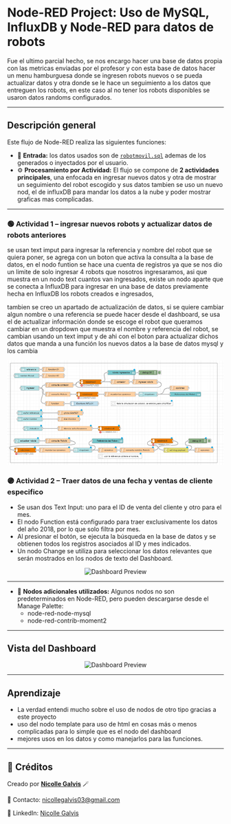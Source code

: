 # Node-RED Project: Uso de MySQL, InfluxDB y Node-RED para datos de robots

Fue el ultimo parcial hecho, se nos encargo hacer una base de datos propia con las metricas enviadas por el profesor y con esta base de datos hacer un menu hamburguesa donde se ingresen robots nuevos o se pueda actualizar datos y otra donde se le hace un seguimiento a los datos que entreguen los robots, en este caso al no tener los robots disponibles se usaron datos randoms configurados.

---
## Descripción general

Este flujo de Node-RED realiza las siguientes funciones:
- 📡 **Entrada:** los datos usados son de [`robotmovil.sql`](./robotmovil.sql) ademas de los generados o inyectados por el usuario. 
- ⚙️ **Procesamiento por Actividad:** El flujo se compone de **2 actividades principales**, una enfocada en ingresar nuevos datos y otra de mostrar un seguimiento del robot escogido y sus datos tambien se uso un nuevo nod, el de influxDB para mandar los datos a la nube y poder mostrar graficas mas complicadas.
  
---
  ### 🟢 Actividad 1 – ingresar nuevos robots y actualizar datos de robots anteriores
  se usan text imput para ingresar la referencia y nombre del robot que se quiera poner, se agrega con un boton que activa la consulta a la base de datos, en el nodo funtion se hace una cuenta de registros ya que se nos dio un limite de solo ingresar 4 robots que nosotros ingresaramos, asi que muestra en un nodo text cuantos van ingresados, existe un nodo aparte que se conecta a InfluxDB para ingresar en una base de datos previamente hecha en InfluxDB los robots creados e ingresados, 
  
  tambien se creo un apartado de actualización de datos, si se quiere cambiar algun nombre o una referencia se puede hacer desde el dashboard, se usa el de actualizar información donde se escoge el robot que queramos cambiar en un dropdown que muestra el nombre y referencia del robot, se cambian usando un text imput y de ahi con el boton para actualizar dichos datos que manda a una función los nuevos datos a la base de datos mysql y los cambia 

<p align="center">
  <img src="images/Nodos Robots get in and update Data.png" width="600" alt="nodosRobots">
</p>
    
  ### 🟣 Actividad 2 – Traer datos de una fecha y ventas de cliente especifico
  - Se usan dos Text Input: uno para el ID de venta del cliente y otro para el mes.
  - El nodo Function está configurado para traer exclusivamente los datos del año 2018, por lo que solo filtra por mes.
  - Al presionar el botón, se ejecuta la búsqueda en la base de datos y se obtienen todos los registros asociados al ID y mes indicados.
  - Un nodo Change se utiliza para seleccionar los datos relevantes que serán mostrados en los nodos de texto del Dashboard.
    
<p align="center">
  <img src="images/actividad2.png" width="600" alt="Dashboard Preview">
</p>
    
---

- 🧩 **Nodos adicionales utilizados:** Algunos nodos no son predeterminados en Node-RED, pero pueden descargarse desde el Manage Palette:
  - node-red-node-mysql
  - node-red-contrib-moment2
  
---

## Vista del Dashboard

<p align="center">
  <img src="images/Dashboard Mysql and NodeRED.png" width="600" alt="Dashboard Preview">
</p>

---

## Aprendizaje 
- La verdad entendi mucho sobre el uso de nodos de otro tipo gracias a este proyecto
- uso del nodo template para uso de html en cosas más o menos complicadas para lo simple que es el nodo del dashboard
- mejores usos en los datos y como manejarlos para las funciones.

---

## 📎 Créditos
Creado por **[Nicolle Galvis](https://github.com/NicolleGalvis)** 🪄  

📧 Contacto: [nicollegalvis03@gmail.com](mailto:nicollegalvis03@gmail.com) 

🔗 LinkedIn: [Nicolle Galvis](https://www.linkedin.com/in/nicolle-galvis-640422270?utm_source=share&utm_campaign=share_via&utm_content=profile&utm_medium=android_app) 
